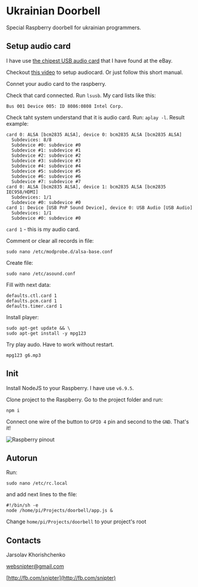 # Ukrainian Doorbell

Special Raspberry doorbell for ukrainian programmers.

## Setup audio card

I have use [the chipest USB audio card](http://www.ebay.com/itm/New-Mini-USB-2-0-3D-Virtual-12Mbps-External-7-1-Channel-Audio-Sound-Card-Adapter-/161161417325?hash=item2585f8126d:g:2LMAAOSwl8NVVVbp) that I have found at the eBay.

Checkout [this video](https://www.youtube.com/watch?v=GQDQ_Z-NmHQ) to setup audiocard. Or just follow this short manual.

Connet your audio card to the raspberry.

Check that card connected. Run `lsusb`. My card lists like this:

```
Bus 001 Device 005: ID 8086:0808 Intel Corp. 
```

Check taht system understand that it is audio card. Run: `aplay -l`. Result example:

```
card 0: ALSA [bcm2835 ALSA], device 0: bcm2835 ALSA [bcm2835 ALSA]
  Subdevices: 8/8
  Subdevice #0: subdevice #0
  Subdevice #1: subdevice #1
  Subdevice #2: subdevice #2
  Subdevice #3: subdevice #3
  Subdevice #4: subdevice #4
  Subdevice #5: subdevice #5
  Subdevice #6: subdevice #6
  Subdevice #7: subdevice #7
card 0: ALSA [bcm2835 ALSA], device 1: bcm2835 ALSA [bcm2835 IEC958/HDMI]
  Subdevices: 1/1
  Subdevice #0: subdevice #0
card 1: Device [USB PnP Sound Device], device 0: USB Audio [USB Audio]
  Subdevices: 1/1
  Subdevice #0: subdevice #0
```

`card 1` - this is my audio card.

Comment or clear all records in file:

```
sudo nano /etc/modprobe.d/alsa-base.conf
```

Create file:

```
sudo nano /etc/asound.conf
```

Fill with next data:

```
defaults.ctl.card 1
defaults.pcm.card 1
defaults.timer.card 1
```

Install player:

```
sudo apt-get update && \
sudo apt-get install -y mpg123
```

Try play audo. Have to work without restart.

```
mpg123 g6.mp3
```

## Init

Install NodeJS to your Raspberry. I have use `v6.9.5`. 

Clone project to the Raspberry. Go to the project folder and run:

```
npm i
```

Connect one wire of the button to `GPIO 4` pin and second to the `GND`. That's it!

![Raspberry pinout](https://raw.githubusercontent.com/snipter/ukrainian-doorbell/master/img/gpio.png)

## Autorun

Run:

```
sudo nano /etc/rc.local
```

and add next lines to the file:

```
#!/bin/sh -e
node /home/pi/Projects/doorbell/app.js &
```

Change `home/pi/Projects/doorbell` to your project's root

## Contacts

Jarsolav Khorishchenko

[websnipter@gmail.com](mailto:websnipter@gmail.com)

[http://fb.com/snipter](http://fb.com/snipter)
